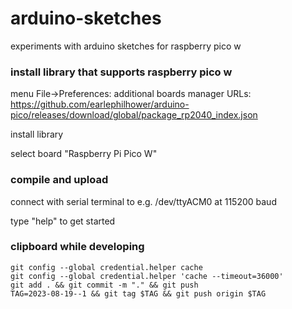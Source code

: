 # arduino-sketches
experiments with arduino sketches for raspberry pico w

### install library that supports raspberry pico w
menu File->Preferences: additional boards manager URLs: https://github.com/earlephilhower/arduino-pico/releases/download/global/package_rp2040_index.json

install library

select board "Raspberry Pi Pico W"

### compile and upload
connect with serial terminal to e.g. /dev/ttyACM0 at 115200 baud

type "help" to get started

### clipboard while developing
```
git config --global credential.helper cache
git config --global credential.helper 'cache --timeout=36000'
git add . && git commit -m "." && git push
TAG=2023-08-19--1 && git tag $TAG && git push origin $TAG
```

